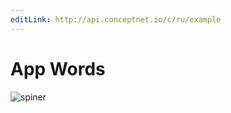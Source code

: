 ```yaml
---
editLink: http://api.conceptnet.io/c/ru/example
---
```


# App Words

![spiner](/images/spinner/spiner_2.gif)

<words class="s__words"/>